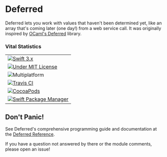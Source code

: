 # Deferred

Deferred lets you work with values that haven't been determined yet, like an array that's coming later (one day!) from a web service call. It was originally inspired by [OCaml's Deferred](https://ocaml.janestreet.com/ocaml-core/111.25.00/doc/async_kernel/#Deferred) library.

### Vital Statistics

|                                                                                              |
|----------------------------------------------------------------------------------------------|
|[![Swift 3.x](https://img.shields.io/badge/swift-3.x-EF5138.svg)][Swift]                      |
|[![Under MIT License](https://img.shields.io/badge/license-MIT-blue.svg)][MIT]                |
|![Multiplatform](https://img.shields.io/badge/platforms-macOS,_iOS,_linux,_bsd-lightgrey.svg) |
|[![Travis CI](https://img.shields.io/travis/bignerdranch/Deferred.svg)][CI]                   |
|[![CocoaPods](https://img.shields.io/cocoapods/v/BNRDeferred.svg)][CocoaPods]                 |
|[![Swift Package Manager](https://img.shields.io/badge/swiftpm-supported-orange.svg)][SwiftPM]|

[Swift]: https://swift.org
[MIT]: https://github.com/bignerdranch/Deferred/blob/master/LICENSE.txt
[CI]: http://travis-ci.org/bignerdranch/Deferred
[CocoaPods]: https://cocoapods.org/pods/BNRDeferred
[SwiftPM]: https://github.com/apple/swift-package-manager

## Don't Panic!

See Deferred's comprehensive programming guide and documentation at the [Deferred Reference](https://bignerdranch.github.io/Deferred/).

If you have a question not answered by there or the module comments, please open an issue!
